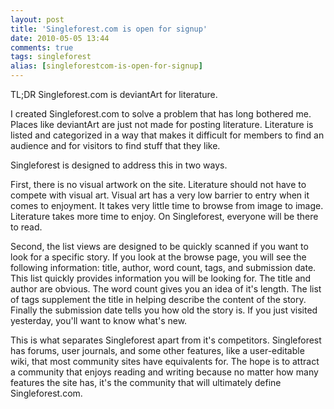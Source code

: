 ```yaml
---
layout: post
title: 'Singleforest.com is open for signup'
date: 2010-05-05 13:44
comments: true
tags: singleforest
alias: [singleforestcom-is-open-for-signup]
---
```

TL;DR Singleforest.com is deviantArt for literature. 

I created Singleforest.com to solve a problem that has long bothered me. Places like deviantArt are just not made for posting literature. Literature is listed and categorized in a way that makes it difficult for members to find an audience and for visitors to find stuff that they like. 

Singleforest is designed to address this in two ways. 

First, there is no visual artwork on the site. Literature should not have to compete with visual art. Visual art has a very low barrier to entry when it comes to enjoyment. It takes very little time to browse from image to image. Literature takes more time to enjoy. On Singleforest, everyone will be there to read.

Second, the list views are designed to be quickly scanned if you want to look for a specific story. If you look at the browse page, you will see the following information: title, author, word count, tags, and submission date. This list quickly provides information you will be looking for. The title and author are obvious. The word count gives you an idea of it's length. The list of tags supplement the title in helping describe the content of the story. Finally the submission date tells you how old the story is. If you just visited yesterday, you'll want to know what's new. 

This is what separates Singleforest apart from it's competitors. Singleforest has forums, user journals, and some other features, like a user-editable wiki, that most community sites have equivalents for. The hope is to attract a community that enjoys reading and writing because no matter how many features the site has, it's the community that will ultimately define Singleforest.com.